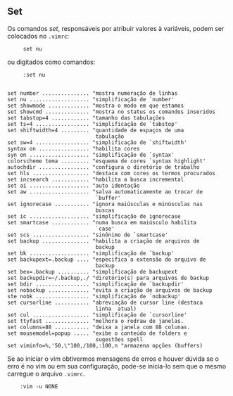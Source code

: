 Set
---

Os comandos *set*, responsáveis por atribuir valores à
variáveis, podem ser colocados no `.vimrc`:

         set nu

ou digitados como comandos:

         :set nu


    set number ............... "mostra numeração de linhas
    set nu ................... "simplificação de `number'
    set showmode ............. "mostra o modo em que estamos
    set showcmd .............. "mostra no status os comandos inseridos
    set tabstop=4 ............ "tamanho das tabulações
    set ts=4 ................. "simplificação de `tabstop'
    set shiftwidth=4 ......... "quantidade de espaços de uma
                                tabulação
    set sw=4 ................. "simplificação de `shiftwidth'
    syntax on ................ "habilita cores
    syn on ................... "simplificação de `syntax'
    colorscheme tema ......... "esquema de cores `syntax highlight'
    autochdir ................ "configura o diretório de trabalho
    set hls .................. "destaca com cores os termos procurados
    set incsearch ............ "habilita a busca incremental
    set ai ................... "auto identação
    set aw ................... "salva automaticamente ao trocar de
                                `buffer'
    set ignorecase ........... "ignora maiúsculas e minúsculas nas
                                buscas
    set ic ................... "simplificação de ignorecase
    set smartcase ............ "numa busca em maiúsculo habilita
                                `case'
    set scs .................. "sinônimo de `smartcase'
    set backup ............... "habilita a criação de arquivos de
                                backup
    set bk ................... "simplificação de `backup'
    set backupext=.backup .... "especifica a extensão do arquivo de
                                backup
    set bex=.backup .......... "simplificação de backupext
    set backupdir=~/.backup,./ "diretório(s) para arquivos de backup
    set bdir ................. "simplificação de `backupdir'
    set nobackup ............. "evita a criação de arquivos de backup
    ste nobk ................. "simplificação de `nobackup'
    set cursorline ........... "abreviação de cursor line (destaca
                                linha  atual)
    set cul .................. "simplificação de `cursorline'
    set ttyfast .............. "melhora o redraw de janelas.
    set columns=88 ........... "deixa a janela com 88 colunas.
    set mousemodel=popup ..... "exibe o conteúdo de folders e
                                sugestões spell
    set viminfo=%,'50,\"100,/100,:100,n "armazena opções (buffers)

Se ao iniciar o vim obtivermos mensagens de erros e houver dúvida se o
erro é no vim ou em sua configuração, pode-se inicia-lo sem que o mesmo
carregue o arquivo `.vimrc`.

        :vim -u NONE

